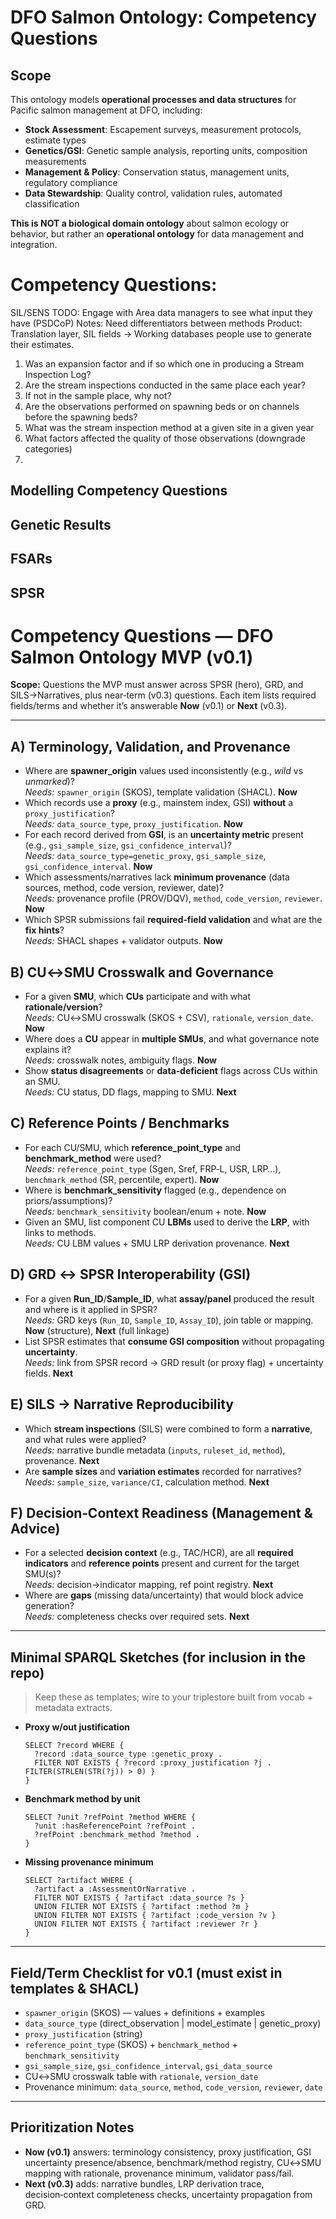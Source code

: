 # DFO Salmon Ontology: Competency Questions

## Scope

This ontology models **operational processes and data structures** for Pacific salmon management at DFO, including:

- **Stock Assessment**: Escapement surveys, measurement protocols, estimate types
- **Genetics/GSI**: Genetic sample analysis, reporting units, composition measurements  
- **Management & Policy**: Conservation status, management units, regulatory compliance
- **Data Stewardship**: Quality control, validation rules, automated classification

**This is NOT a biological domain ontology** about salmon ecology or behavior, but rather an **operational ontology** for data management and integration.

# Competency Questions:

SIL/SENS
TODO: Engage with Area data managers to see what input they have (PSDCoP)
Notes: Need differentiators between methods
Product: Translation layer, SIL fields -> Working databases people use to generate their estimates.
 
1) Was an expansion factor and if so which one in producing a Stream Inspection Log?
2) Are the stream inspections conducted in the same place each year?
3) If not in the sample place, why not?
4) Are the observations performed on spawning beds or on channels before the spawning beds?
5) What was the stream inspection method at a given site in a given year
6) What factors affected the quality of those observations (downgrade categories)
7) 

## Modelling Competency Questions

## Genetic Results

## FSARs

## SPSR

# Competency Questions — DFO Salmon Ontology MVP (v0.1)

**Scope:** Questions the MVP must answer across SPSR (hero), GRD, and SILS→Narratives, plus near‑term (v0.3) questions. Each item lists required fields/terms and whether it’s answerable **Now** (v0.1) or **Next** (v0.3).

---

## A) Terminology, Validation, and Provenance
- Where are **spawner_origin** values used inconsistently (e.g., *wild* vs *unmarked*)?  
  *Needs:* `spawner_origin` (SKOS), template validation (SHACL). **Now**
- Which records use a **proxy** (e.g., mainstem index, GSI) **without** a `proxy_justification`?  
  *Needs:* `data_source_type`, `proxy_justification`. **Now**
- For each record derived from **GSI**, is an **uncertainty metric** present (e.g., `gsi_sample_size`, `gsi_confidence_interval`)?  
  *Needs:* `data_source_type=genetic_proxy`, `gsi_sample_size`, `gsi_confidence_interval`. **Now**
- Which assessments/narratives lack **minimum provenance** (data sources, method, code version, reviewer, date)?  
  *Needs:* provenance profile (PROV/DQV), `method`, `code_version`, `reviewer`. **Now**
- Which SPSR submissions fail **required‑field validation** and what are the **fix hints**?  
  *Needs:* SHACL shapes + validator outputs. **Now**

## B) CU↔SMU Crosswalk and Governance
- For a given **SMU**, which **CUs** participate and with what **rationale/version**?  
  *Needs:* CU↔SMU crosswalk (SKOS + CSV), `rationale`, `version_date`. **Now**
- Where does a **CU** appear in **multiple SMUs**, and what governance note explains it?  
  *Needs:* crosswalk notes, ambiguity flags. **Now**
- Show **status disagreements** or **data‑deficient** flags across CUs within an SMU.  
  *Needs:* CU status, DD flags, mapping to SMU. **Next**

## C) Reference Points / Benchmarks
- For each CU/SMU, which **reference_point_type** and **benchmark_method** were used?  
  *Needs:* `reference_point_type` (Sgen, Sref, FRP‑L, USR, LRP…), `benchmark_method` (SR, percentile, expert). **Now**
- Where is **benchmark_sensitivity** flagged (e.g., dependence on priors/assumptions)?  
  *Needs:* `benchmark_sensitivity` boolean/enum + note. **Now**
- Given an SMU, list component CU **LBMs** used to derive the **LRP**, with links to methods.  
  *Needs:* CU LBM values + SMU LRP derivation provenance. **Next**

## D) GRD ↔ SPSR Interoperability (GSI)
- For a given **Run_ID**/**Sample_ID**, what **assay/panel** produced the result and where is it applied in SPSR?  
  *Needs:* GRD keys (`Run_ID`, `Sample_ID`, `Assay_ID`), join table or mapping. **Now** (structure), **Next** (full linkage)
- List SPSR estimates that **consume GSI composition** without propagating **uncertainty**.  
  *Needs:* link from SPSR record → GRD result (or proxy flag) + uncertainty fields. **Next**

## E) SILS → Narrative Reproducibility
- Which **stream inspections** (SILS) were combined to form a **narrative**, and what rules were applied?  
  *Needs:* narrative bundle metadata (`inputs`, `ruleset_id`, `method`), provenance. **Next**
- Are **sample sizes** and **variation estimates** recorded for narratives?  
  *Needs:* `sample_size`, `variance/CI`, calculation method. **Next**

## F) Decision‑Context Readiness (Management & Advice)
- For a selected **decision context** (e.g., TAC/HCR), are all **required indicators** and **reference points** present and current for the target SMU(s)?  
  *Needs:* decision→indicator mapping, ref point registry. **Next**
- Where are **gaps** (missing data/uncertainty) that would block advice generation?  
  *Needs:* completeness checks over required sets. **Next**

---

## Minimal SPARQL Sketches (for inclusion in the repo)
> Keep these as templates; wire to your triplestore built from vocab + metadata extracts.

- **Proxy w/out justification**  
  ```sparql
  SELECT ?record WHERE {
    ?record :data_source_type :genetic_proxy .
    FILTER NOT EXISTS { ?record :proxy_justification ?j . FILTER(STRLEN(STR(?j)) > 0) }
  }
  ```

- **Benchmark method by unit**  
  ```sparql
  SELECT ?unit ?refPoint ?method WHERE {
    ?unit :hasReferencePoint ?refPoint .
    ?refPoint :benchmark_method ?method .
  }
  ```

- **Missing provenance minimum**  
  ```sparql
  SELECT ?artifact WHERE {
    ?artifact a :AssessmentOrNarrative .
    FILTER NOT EXISTS { ?artifact :data_source ?s }
    UNION FILTER NOT EXISTS { ?artifact :method ?m }
    UNION FILTER NOT EXISTS { ?artifact :code_version ?v }
    UNION FILTER NOT EXISTS { ?artifact :reviewer ?r }
  }
  ```

---

## Field/Term Checklist for v0.1 (must exist in templates & SHACL)
- `spawner_origin` (SKOS) — values + definitions + examples
- `data_source_type` (direct_observation | model_estimate | genetic_proxy)
- `proxy_justification` (string)
- `reference_point_type` (SKOS) + `benchmark_method` + `benchmark_sensitivity`
- `gsi_sample_size`, `gsi_confidence_interval`, `gsi_data_source`
- CU↔SMU crosswalk table with `rationale`, `version_date`
- Provenance minimum: `data_source`, `method`, `code_version`, `reviewer`, `date`

---

## Prioritization Notes
- **Now (v0.1)** answers: terminology consistency, proxy justification, GSI uncertainty presence/absence, benchmark/method registry, CU↔SMU mapping with rationale, provenance minimum, validator pass/fail.
- **Next (v0.3)** adds: narrative bundles, LRP derivation trace, decision‑context completeness checks, uncertainty propagation from GRD.

